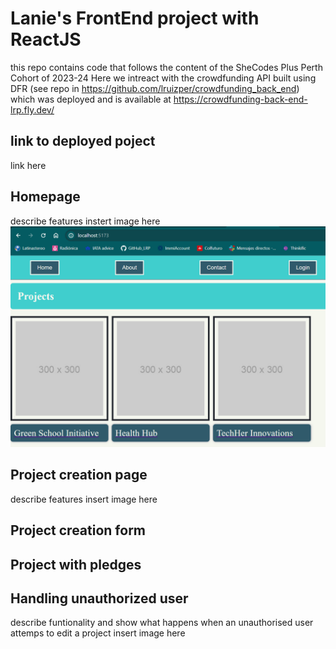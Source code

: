 # Lanie's FrontEnd project with ReactJS
this repo contains code that follows the content of the SheCodes Plus Perth Cohort of 2023-24
Here we intreact with the crowdfunding API built using DFR (see repo in https://github.com/lruizper/crowdfunding_back_end) which was deployed and is available at https://crowdfunding-back-end-lrp.fly.dev/ 

## link to deployed poject
link here

## Homepage
describe features
instert image here
![Homepage screenshot](src/assets/images/Screenshot%202024-02-20%20175901.png)

## Project creation page
describe features
insert image here

## Project creation form

## Project with pledges

## Handling unauthorized user
describe funtionality and show what happens when an unauthorised user attemps to edit a project 
insert image here
